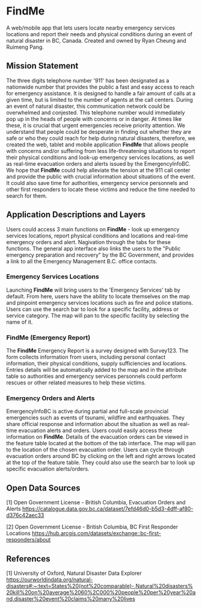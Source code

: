 # FindMe
A web/mobile app that lets users locate nearby emergency services locations and report their needs and physical conditions during an event of natural disaster in BC, Canada. 
Created and owned by Ryan Cheung and Ruimeng Pang.

## Mission Statement
The three digits telephone number '911' has been designated as a nationwide number that provides the public a fast and easy access to reach for emergency assistance. It is designed to handle a fair amount of calls at a given time, but is limited to the number of agents at the call centers. During an event of natural disaster, this communication network could be overwhelmed and conjested. This telephone number would immediately pop up in the heads of people with concerns or in danger. At times like these, it is crucial that urgent emergencies receive priority attention. We understand that people could be desperate in finding out whether they are safe or who they could reach for help during natural disasters, therefore, we created the web, tablet and mobile application **FindMe** that allows people with concerns and/or suffering from less life-threatening situations to report their physical conditions and look-up emergency services locations, as well as real-time evacuation orders and alerts issued by the EmergencyInfoBC. We hope that **FindMe** could help alleviate the tension at the 911 call center and provide the public with crucial information about situations of the event. It could also save time for authorities, emergency service personnels and other first responders to locate these victims and reduce the time needed to search for them.

## Application Descriptions and Layers
Users could access 3 main functions on **FindMe** - look up emergency services locations, report physical conditions and locations and real-time emergency orders and alert. Nagivation through the tabs for these functions. The general app interface also links the users to the "Public emergency preparation and recovery" by the BC Government, and provides a link to all the Emergency Management B.C. office contacts.

### Emergency Services Locations
Launching **FindMe** will bring users to the 'Emergency Services' tab by default. From here, users have the ability to locate themselves on the map and pinpoint emergency services locations such as fire and police stations. Users can use the search bar to look for a specific facility, address or service category. The map will pan to the specific facility by selecting the name of it.

### FindMe (Emergency Report)
The **FindMe** Emergency Report is a survey designed with Survey123. The form collects information from users, including personal contact information, their physical conditions, supply sufficiencies and locations. Entries details will be automatically added to the map and in the attribute table so authorities and emergency services personnels could perform rescues or other related measures to help these victims. 

### Emergency Orders and Alerts
EmergencyInfoBC is active during partial and full-scale provincial emergencies such as events of tsunami, wildfire and earthquakes. They share official response and information about the situation as well as real-time evacuation alerts and orders. Users could easily access these information on **FindMe**. Details of the evacuation orders can be viewed in the feature table located at the bottom of the tab interface. The map will pan to the location of the chosen evacuation order. Users can cycle through evacuation orders around BC by clicking on the left and right arrows located at the top of the feature table. They could also use the search bar to look up specific evacuation alerts/orders.

## Open Data Sources
[1] Open Government License - British Columbia, Evacuation Orders and Alerts 
https://catalogue.data.gov.bc.ca/dataset/7efd46d0-b5d3-4dff-af80-d376c42aec33

[2] Open Government License - British Columbia, BC First Responder Locations
https://hub.arcgis.com/datasets/exchange::bc-first-responders/about

## References
[1] University of Oxford, Natural Disaster Data Explorer
https://ourworldindata.org/natural-disasters#:~:text=States%20(not%20comparable)-,Natural%20disasters%20kill%20on%20average%2060%2C000%20people%20per%20year%20and,disaster%20event%20claims%20many%20lives
